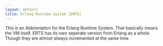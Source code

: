 ```yaml
---
layout: default
title: Erlang Runtime System (ERTS)
---
```


This is an Abbreviation for the Erlang Runtime System. That basically
means the VM itself. ERTS has its own seperate version from Erlang as
a whole. Though they are almost always incremented at the same time.
